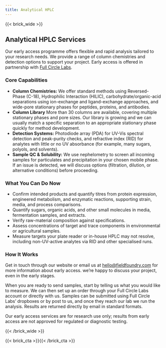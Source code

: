 ```yaml
---
title: Analytical HPLC
---
```


{{< brick_wide >}}

## Analytical HPLC Services

Our early access programme offers flexible and rapid analysis tailored to your research needs. We provide a range of column chemistries and detection options to support your project.  Early access is offered in partnership with [Full Circle Labs](https://www.fullcirclelabs.bio/).

### Core Capabilities

* **Column Chemistries:** We offer standard methods using Reversed-Phase (C-18), Hydrophilic Interaction (HILIC), carbohydrate/organic-acid separations using ion-exchange and ligand-exchange approaches, and wide-pore stationary phases for peptides, proteins, and antibodies.
* **Column Library** More than 30 columns are available, covering multiple stationary phases and pore sizes. Our library is growing and we can usually match a specific separation to an appropriate stationary phase quickly for method development.
* **Detection Systems:** Photodiode array (PDA) for UV-Vis spectral detection and peak-purity checks, and refractive index (RID) for analytes with little or no UV absorbance (for example, many sugars, polyols, and solvents).
* **Sample QC & Solubility:** We use nephelometry to screen all incoming samples for particulates and precipitation in your chosen mobile phase. If an issue is detected, we will discuss options (filtration, dilution, or alternative conditions) before proceeding.

### What You Can Do Now

* Confirm intended products and quantify titres from protein expression, engineered metabolism, and enzymatic reactions, supporting strain, media, and process comparisons.
* Quantify sugars, organic acids, and other small molecules in media, fermentation samples, and extracts.
* Verify raw-material composition against specifications.
* Assess concentrations of target and trace components in environmental or agricultural samples.
* Measure targets your plate reader or in-house HPLC may not resolve, including non-UV-active analytes via RID and other specialised runs.

### How It Works

Get in touch through our website or email us at [hello@fieldfoundry.com](mailto:hello@fieldfoundry.com) for more information about early access.  we’re happy to discuss your project, even in the early stages.

When you are ready to send samples, start by telling us what you would like to measure. We can then set up an order through your Full Circle Labs account or directly with us. Samples can be submitted using Full Circle Labs’ dropboxes or by post to us, and once they reach our lab we run the analysis. Results are returned directly by email in standard formats.

Our early access services are for research use only; results from early access are not approved for regulated or diagnostic testing.

{{< /brick_wide >}}

{{< brick_cta >}}{{< /brick_cta >}}